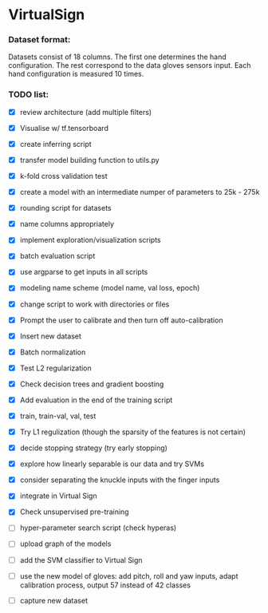 # VirtualSign

### Dataset format:
Datasets consist of 18 columns. The first one determines the hand configuration. The rest correspond to the data gloves sensors input.  Each hand configuration is measured 10 times.

### TODO list:
- [x] review architecture (add multiple filters)
- [x] Visualise w/ tf.tensorboard
- [x] create inferring script
- [x] transfer model building function to utils.py
- [x] k-fold cross validation test
- [x] create a model with an intermediate numper of parameters to 25k - 275k
- [x] rounding script for datasets
- [x] name columns appropriately
- [x] implement exploration/visualization scripts
- [x] batch evaluation script
- [x] use argparse to get inputs in all scripts
- [x] modeling name scheme (model name, val loss, epoch)
- [x] change script to work with directories or files
- [x] Prompt the user to calibrate and then turn off auto-calibration
- [x] Insert new dataset
- [x] Batch normalization
- [x] Test L2 regularization
- [x] Check decision trees and gradient boosting
- [x] Add evaluation in the end of the training script
- [x] train, train-val, val, test
- [x] Try L1 regulization (though the sparsity of the features is not certain)
- [x] decide stopping strategy (try early stopping)
- [x] explore how linearly separable is our data and try SVMs
- [x] consider separating the knuckle inputs with the finger inputs
- [x] integrate in Virtual Sign
- [x] Check unsupervised pre-training
- [ ] hyper-parameter search script (check hyperas)
- [ ] upload graph of the models
- [ ] add the SVM classifier to Virtual Sign
- [ ] use the new model of gloves: add pitch, roll and yaw inputs, adapt calibration process, output 57 instead of 42 classes
- [ ] capture new dataset

